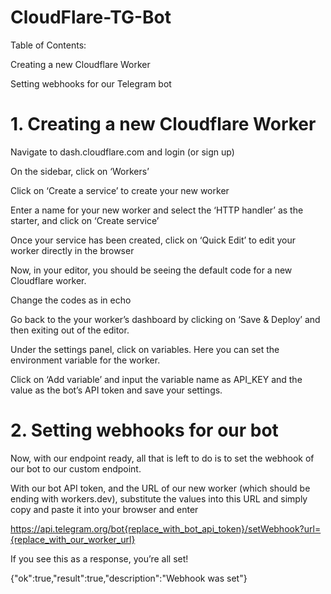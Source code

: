 # CloudFlare-TG-Bot
Table of Contents:

Creating a new Cloudflare Worker

Setting webhooks for our Telegram bot

# 1. Creating a new Cloudflare Worker

Navigate to dash.cloudflare.com and login (or sign up)

On the sidebar, click on ‘Workers’

Click on ‘Create a service’ to create your new worker

Enter a name for your new worker and select the ‘HTTP handler’ as the starter, and click on ‘Create service’

Once your service has been created, click on ‘Quick Edit’ to edit your worker directly in the browser

Now, in your editor, you should be seeing the default code for a new Cloudflare worker.

Change  the codes as in echo

Go back to the your worker’s dashboard by clicking on ‘Save & Deploy’ and then exiting out of the editor.

Under the settings panel, click on variables. Here you can set the environment variable for the worker.

Click on ‘Add variable’ and input the variable name as API_KEY and the value as the bot’s API token and save your settings.

# 2. Setting webhooks for our bot

Now, with our endpoint ready, all that is left to do is to set the webhook of our bot to our custom endpoint.

With our bot API token, and the URL of our new worker (which should be ending with workers.dev), substitute the values into this URL and simply copy and paste it into your browser and enter

https://api.telegram.org/bot{replace_with_bot_api_token}/setWebhook?url={replace_with_our_worker_url}


If you see this as a response, you’re all set!

{"ok":true,"result":true,"description":"Webhook was set"}
